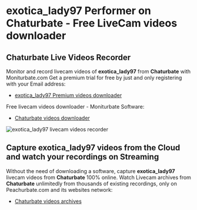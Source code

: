 # exotica_lady97 Performer on Chaturbate - Free LiveCam videos downloader

## Chaturbate Live Videos Recorder

Monitor and record livecam videos of **exotica_lady97** from **Chaturbate** with Moniturbate.com
Get a premium trial for free by just and only registering with your Email address:
* [exotica_lady97 Premium videos downloader](https://moniturbate.com/request-demo-licence-key.html)

Free livecam videos downloader - Moniturbate Software:
* [Chaturbate videos downloader](https://moniturbate.com/moniturbate-download-software.html)

![exotica_lady97 livecam videos recorder](https://peachurnet.com/templates/moniturbate-software.png)


## Capture exotica_lady97 videos from the Cloud and watch your recordings on Streaming

Without the need of downloading a software, capture **exotica_lady97** livecam videos from **Chaturbate** 100% online.
Watch Livecam archives from **Chaturbate** unlimitedly from thousands of existing recordings, only on Peachurbate.com and its websites network:
* [Chaturbate videos archives](https://peachurnet.com/)